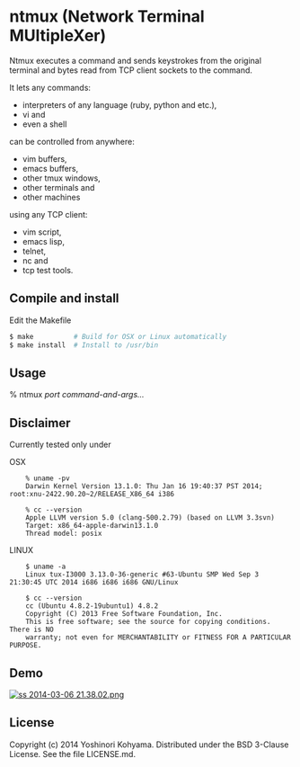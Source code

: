 # ntmux (Network Terminal MUltipleXer)

Ntmux executes a command and sends keystrokes from the original terminal and bytes read from TCP client sockets to the command.

It lets any commands:

* interpreters of any language (ruby, python and etc.),
* vi and
* even a shell

can be controlled from anywhere:

* vim buffers,
* emacs buffers,
* other tmux windows,
* other terminals and
* other machines

using any TCP client:

* vim script,
* emacs lisp,
* telnet,
* nc and
* tcp test tools.

## Compile and install

Edit the Makefile
    
```bash
$ make          # Build for OSX or Linux automatically
$ make install  # Install to /usr/bin
```

## Usage

% ntmux *port* *command-and-args...*

## Disclaimer

Currently tested only under

OSX

```
    % uname -pv
    Darwin Kernel Version 13.1.0: Thu Jan 16 19:40:37 PST 2014; root:xnu-2422.90.20~2/RELEASE_X86_64 i386
    
    % cc --version
    Apple LLVM version 5.0 (clang-500.2.79) (based on LLVM 3.3svn)
    Target: x86_64-apple-darwin13.1.0
    Thread model: posix
```

LINUX

```
    $ uname -a
    Linux tux-I3000 3.13.0-36-generic #63-Ubuntu SMP Wed Sep 3 21:30:45 UTC 2014 i686 i686 i686 GNU/Linux
    
    $ cc --version
    cc (Ubuntu 4.8.2-19ubuntu1) 4.8.2
    Copyright (C) 2013 Free Software Foundation, Inc.
    This is free software; see the source for copying conditions.  There is NO
    warranty; not even for MERCHANTABILITY or FITNESS FOR A PARTICULAR PURPOSE.
```

## Demo

<a href="https://www.youtube.com/watch?v=dKNr3rk58YI">![ss 2014-03-06 21.38.02.png](https://qiita-image-store.s3.amazonaws.com/0/12593/20ebc62f-a085-d708-143b-c49fde705802.png "ss 2014-03-06 21.38.02.png")</a>

## License

Copyright (c) 2014 Yoshinori Kohyama.  Distributed under the BSD 3-Clause License.  See the file LICENSE.md.

